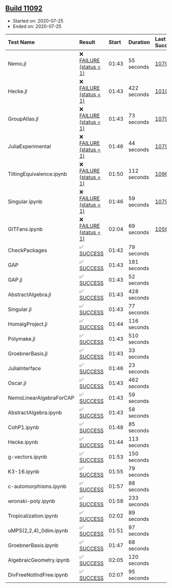 ## [Build 11092](https://oscarci.mathematik.uni-kl.de/job/oscar/11092/)

* Started on: 2020-07-25
* Ended on: 2020-07-25

| Test Name    | Result | Start | Duration | Last Success | First Failure |
|:-------------|:-------|:------|:---------|:-------------|:--------------|
| Nemo.jl | ❌ [FAILURE (status = 1)](https://oscarci.mathematik.uni-kl.de/job/oscar/11092/artifact/logs/build-11092/Nemo.jl.log) | 01:43 | 55 seconds | [10790](https://oscarci.mathematik.uni-kl.de/job/oscar/10790/) | [10791](https://oscarci.mathematik.uni-kl.de/job/oscar/10791/) |
| Hecke.jl | ❌ [FAILURE (status = 1)](https://oscarci.mathematik.uni-kl.de/job/oscar/11092/artifact/logs/build-11092/Hecke.jl.log) | 01:43 | 422 seconds | [10197](https://oscarci.mathematik.uni-kl.de/job/oscar/10197/) | [10198](https://oscarci.mathematik.uni-kl.de/job/oscar/10198/) |
| GroupAtlas.jl | ❌ [FAILURE (status = 1)](https://oscarci.mathematik.uni-kl.de/job/oscar/11092/artifact/logs/build-11092/GroupAtlas.jl.log) | 01:43 | 73 seconds | [10790](https://oscarci.mathematik.uni-kl.de/job/oscar/10790/) | [10791](https://oscarci.mathematik.uni-kl.de/job/oscar/10791/) |
| JuliaExperimental | ❌ [FAILURE (status = 1)](https://oscarci.mathematik.uni-kl.de/job/oscar/11092/artifact/logs/build-11092/JuliaExperimental.log) | 01:46 | 44 seconds | [10790](https://oscarci.mathematik.uni-kl.de/job/oscar/10790/) | [10791](https://oscarci.mathematik.uni-kl.de/job/oscar/10791/) |
| TiltingEquivalence.ipynb | ❌ [FAILURE (status = 1)](https://oscarci.mathematik.uni-kl.de/job/oscar/11092/artifact/logs/build-11092/TiltingEquivalence.ipynb.log) | 01:50 | 112 seconds | [10962](https://oscarci.mathematik.uni-kl.de/job/oscar/10962/) | [10963](https://oscarci.mathematik.uni-kl.de/job/oscar/10963/) |
| Singular.ipynb | ❌ [FAILURE (status = 1)](https://oscarci.mathematik.uni-kl.de/job/oscar/11092/artifact/logs/build-11092/Singular.ipynb.log) | 01:46 | 59 seconds | [10790](https://oscarci.mathematik.uni-kl.de/job/oscar/10790/) | [10791](https://oscarci.mathematik.uni-kl.de/job/oscar/10791/) |
| GITFans.ipynb | ❌ [FAILURE (status = 1)](https://oscarci.mathematik.uni-kl.de/job/oscar/11092/artifact/logs/build-11092/GITFans.ipynb.log) | 02:04 | 69 seconds | [10566](https://oscarci.mathematik.uni-kl.de/job/oscar/10566/) | [10567](https://oscarci.mathematik.uni-kl.de/job/oscar/10567/) |
| CheckPackages | ✅ [SUCCESS](https://oscarci.mathematik.uni-kl.de/job/oscar/11092/artifact/logs/build-11092/CheckPackages.log) | 01:42 | 79 seconds |  |  |
| GAP | ✅ [SUCCESS](https://oscarci.mathematik.uni-kl.de/job/oscar/11092/artifact/logs/build-11092/GAP.log) | 01:43 | 181 seconds |  |  |
| GAP.jl | ✅ [SUCCESS](https://oscarci.mathematik.uni-kl.de/job/oscar/11092/artifact/logs/build-11092/GAP.jl.log) | 01:43 | 52 seconds |  |  |
| AbstractAlgebra.jl | ✅ [SUCCESS](https://oscarci.mathematik.uni-kl.de/job/oscar/11092/artifact/logs/build-11092/AbstractAlgebra.jl.log) | 01:43 | 428 seconds |  |  |
| Singular.jl | ✅ [SUCCESS](https://oscarci.mathematik.uni-kl.de/job/oscar/11092/artifact/logs/build-11092/Singular.jl.log) | 01:43 | 77 seconds |  |  |
| HomalgProject.jl | ✅ [SUCCESS](https://oscarci.mathematik.uni-kl.de/job/oscar/11092/artifact/logs/build-11092/HomalgProject.jl.log) | 01:44 | 116 seconds |  |  |
| Polymake.jl | ✅ [SUCCESS](https://oscarci.mathematik.uni-kl.de/job/oscar/11092/artifact/logs/build-11092/Polymake.jl.log) | 01:43 | 510 seconds |  |  |
| GroebnerBasis.jl | ✅ [SUCCESS](https://oscarci.mathematik.uni-kl.de/job/oscar/11092/artifact/logs/build-11092/GroebnerBasis.jl.log) | 01:43 | 33 seconds |  |  |
| JuliaInterface | ✅ [SUCCESS](https://oscarci.mathematik.uni-kl.de/job/oscar/11092/artifact/logs/build-11092/JuliaInterface.log) | 01:46 | 23 seconds |  |  |
| Oscar.jl | ✅ [SUCCESS](https://oscarci.mathematik.uni-kl.de/job/oscar/11092/artifact/logs/build-11092/Oscar.jl.log) | 01:43 | 462 seconds |  |  |
| NemoLinearAlgebraForCAP | ✅ [SUCCESS](https://oscarci.mathematik.uni-kl.de/job/oscar/11092/artifact/logs/build-11092/NemoLinearAlgebraForCAP.log) | 01:43 | 59 seconds |  |  |
| AbstractAlgebra.ipynb | ✅ [SUCCESS](https://oscarci.mathematik.uni-kl.de/job/oscar/11092/artifact/logs/build-11092/AbstractAlgebra.ipynb.log) | 01:43 | 58 seconds |  |  |
| CohP1.ipynb | ✅ [SUCCESS](https://oscarci.mathematik.uni-kl.de/job/oscar/11092/artifact/logs/build-11092/CohP1.ipynb.log) | 01:48 | 85 seconds |  |  |
| Hecke.ipynb | ✅ [SUCCESS](https://oscarci.mathematik.uni-kl.de/job/oscar/11092/artifact/logs/build-11092/Hecke.ipynb.log) | 01:44 | 113 seconds |  |  |
| g-vectors.ipynb | ✅ [SUCCESS](https://oscarci.mathematik.uni-kl.de/job/oscar/11092/artifact/logs/build-11092/g-vectors.ipynb.log) | 01:53 | 150 seconds |  |  |
| K3-16.ipynb | ✅ [SUCCESS](https://oscarci.mathematik.uni-kl.de/job/oscar/11092/artifact/logs/build-11092/K3-16.ipynb.log) | 01:55 | 79 seconds |  |  |
| c-automorphisms.ipynb | ✅ [SUCCESS](https://oscarci.mathematik.uni-kl.de/job/oscar/11092/artifact/logs/build-11092/c-automorphisms.ipynb.log) | 01:57 | 88 seconds |  |  |
| wronski-poly.ipynb | ✅ [SUCCESS](https://oscarci.mathematik.uni-kl.de/job/oscar/11092/artifact/logs/build-11092/wronski-poly.ipynb.log) | 01:58 | 233 seconds |  |  |
| Tropicalization.ipynb | ✅ [SUCCESS](https://oscarci.mathematik.uni-kl.de/job/oscar/11092/artifact/logs/build-11092/Tropicalization.ipynb.log) | 02:02 | 89 seconds |  |  |
| uMPS(2,2,4)_0dim.ipynb | ✅ [SUCCESS](https://oscarci.mathematik.uni-kl.de/job/oscar/11092/artifact/logs/build-11092/uMPS-2-2-4-_0dim.ipynb.log) | 01:51 | 97 seconds |  |  |
| GroebnerBasis.ipynb | ✅ [SUCCESS](https://oscarci.mathematik.uni-kl.de/job/oscar/11092/artifact/logs/build-11092/GroebnerBasis.ipynb.log) | 01:47 | 68 seconds |  |  |
| AlgebraicGeometry.ipynb | ✅ [SUCCESS](https://oscarci.mathematik.uni-kl.de/job/oscar/11092/artifact/logs/build-11092/AlgebraicGeometry.ipynb.log) | 02:05 | 120 seconds |  |  |
| DivFreeNotIndFree.ipynb | ✅ [SUCCESS](https://oscarci.mathematik.uni-kl.de/job/oscar/11092/artifact/logs/build-11092/DivFreeNotIndFree.ipynb.log) | 02:07 | 95 seconds |  |  |
